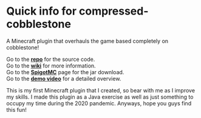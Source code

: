 # Quick info for compressed-cobblestone
A Minecraft plugin that overhauls the game based completely on cobblestone!

Go to the [**repo**](https://github.com/Theguyhere0/compressed-cobblestone) for the source code.<br>
Go to the [**wiki**](https://github.com/Theguyhere0/compressed-cobblestone/wiki) for more information.<br>
Go to the [**SpigotMC**](https://www.spigotmc.org/resources/compressed-cobblestone.82112/) page for the jar download.<br>
Go to the [**demo video**](https://youtu.be/UI75ujSfUzc) for a detailed overview.

This is my first Minecraft plugin that I created, so bear with me as I improve my skills.
I made this plugin as a Java exercise as well as just something to occupy my time during the 2020 pandemic.
Anyways, hope you guys find this fun!
